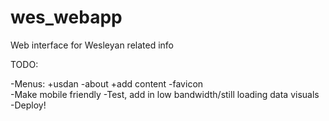 wes_webapp
==========

Web interface for Wesleyan related info

TODO:

-Menus:
	+usdan
-about
	+add content
-favicon	
-Make mobile friendly
-Test, add in low bandwidth/still loading data visuals
-Deploy!